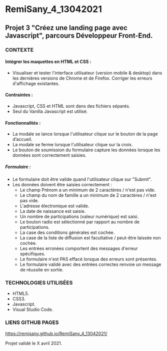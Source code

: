 # RemiSany_4_13042021
## Projet 3 "Créez une landing page avec Javascript", parcours Développeur Front-End.

### CONTEXTE

#### Intégrer les maquettes en HTML et CSS :
- Visualiser et tester l'interface utilisateur (version mobile & desktop) dans les dernières versions de Chrome et de Firefox. Corriger les erreurs d'affichage existantes.

#### Contraintes :
- Javascript, CSS et HTML sont dans des fichiers séparés.
- Seul du Vanilla Javascript est utilisé.

#### Fonctionnalités :
- La modale se lance lorsque l'utilisateur clique sur le bouton de la page d’accueil.
- La modale se ferme lorsque l'utilisateur clique sur la croix.
- Le bouton de soumission du formulaire capture les données lorsque les données sont correctement saisies.

##### Formulaire :
- Le formulaire doit être valide quand l'utilisateur clique sur "Submit".
- Les données doivent être saisies correctement :
    - Le champ Prénom a un minimum de 2 caractères / n'est pas vide.
    - Le champ du nom de famille a un minimum de 2 caractères / n'est pas vide.
    - L'adresse électronique est valide.
    - La date de naissance est saisie.
    - Un nombre de participations (valeur numérique) est saisi.
    - Le bouton radio est sélectionné par rapport au nombre de participations.
    - La case des conditions générales est cochée.
    - La case de la liste de diffusion est facultative / peut-être laissée non cochée. 
    - Les entrées erronées comportent des messages d'erreur spécifiques.
    - Le formulaire n'est PAS effacé lorsque des erreurs sont présentes.
    - Le formulaire validé avec des entrées correctes renvoie un message de réussite en sortie. 

### TECHNOLOGIES UTILISÉES

- HTML5.
- CSS3.
- Javascript.
- Visual Studio Code.


### LIENS GITHUB PAGES
https://remisany.github.io/RemiSany_4_13042021/

Projet validé le X avril 2021.

